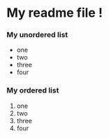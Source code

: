 # My readme file !

### My unordered list
- one
- two 
- three
- four

### My ordered list
1. one
1. two
1. three
1. four

